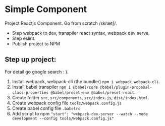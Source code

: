 # Simple Component

Project Reactjs Component. Go from scratch /skrætʃ/.
  - Step webpack to dev, transpiler react syntax, webpack dev serve.
  - Step eslint.
  - Publish project to NPM

## Step up project:

For detail go google search : ).

1. Install webpack, webpack-cli (the bundler) `npm i webpack webpack-cli`. 
2. Install babel transpiler `npm i @babel/core @babel/plugin-proposal-class-properties @babel/preset-env @babel/preset-react`.
3. Create folder `src`, `src/components`, `src/index.js`, `dist/index.html`.
4. Create webpack config file `tools/webpack.config.js`
5. Create babel config file `.babelrc`
6. Add script to npm `"start": "webpack-dev-server --watch --mode development --config tools/webpack.config.js"`
